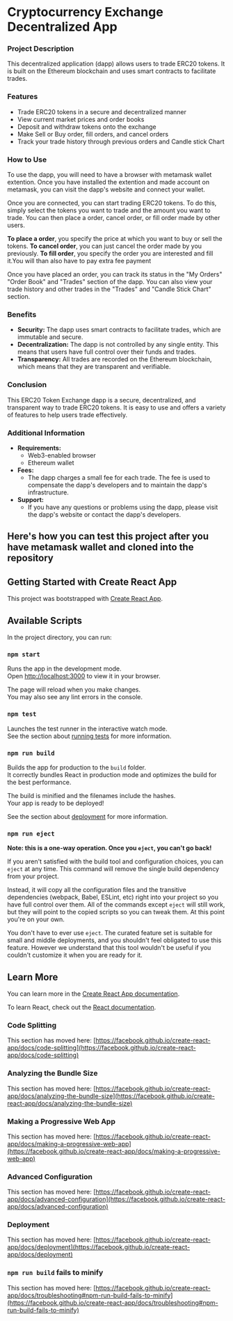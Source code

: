 # Cryptocurrency Exchange Decentralized App

### Project Description

This decentralized application (dapp) allows users to trade ERC20 tokens. It is built on the Ethereum blockchain and uses smart contracts to facilitate trades.

### Features

* Trade ERC20 tokens in a secure and decentralized manner
* View current market prices and order books
* Deposit and withdraw tokens onto the exchange
* Make Sell or Buy order, fill orders, and cancel orders
* Track your trade history through previous orders and Candle stick Chart

### How to Use

To use the dapp, you will need to have a browser with metamask wallet extention. Once you have installed the extention and made account on metamask, you can visit the dapp's website and connect your wallet.

Once you are connected, you can start trading ERC20 tokens. To do this, simply select the tokens you want to trade and the amount you want to trade. You can then place a order, cancel order, or fill order made by other users.

**To place a order**, you specify the price at which you want to buy or sell the tokens.
**To cancel order**, you can just cancel the order made by you previously.
**To fill order**, you specify the order you are interested and fill it.You will than also have to pay extra fee payment

Once you have placed an order, you can track its status in the "My Orders" "Order Book" and "Trades" section of the dapp. You can also view your trade history and other trades in the "Trades" and "Candle Stick Chart" section.

### Benefits

* **Security:** The dapp uses smart contracts to facilitate trades, which are immutable and secure.
* **Decentralization:** The dapp is not controlled by any single entity. This means that users have full control over their funds and trades.
* **Transparency:** All trades are recorded on the Ethereum blockchain, which means that they are transparent and verifiable.

### Conclusion

This ERC20 Token Exchange dapp is a secure, decentralized, and transparent way to trade ERC20 tokens. It is easy to use and offers a variety of features to help users trade effectively.

### Additional Information

* **Requirements:**
    * Web3-enabled browser
    * Ethereum wallet
* **Fees:**
    * The dapp charges a small fee for each trade. The fee is used to compensate the dapp's developers and to maintain the dapp's infrastructure.
* **Support:**
    * If you have any questions or problems using the dapp, please visit the dapp's website or contact the dapp's developers.
## Here's how you can test this project after you have metamask wallet and cloned into the repository
## Getting Started with Create React App

This project was bootstrapped with [Create React App](https://github.com/facebook/create-react-app).

## Available Scripts

In the project directory, you can run:

### `npm start`

Runs the app in the development mode.\
Open [http://localhost:3000](http://localhost:3000) to view it in your browser.

The page will reload when you make changes.\
You may also see any lint errors in the console.

### `npm test`

Launches the test runner in the interactive watch mode.\
See the section about [running tests](https://facebook.github.io/create-react-app/docs/running-tests) for more information.

### `npm run build`

Builds the app for production to the `build` folder.\
It correctly bundles React in production mode and optimizes the build for the best performance.

The build is minified and the filenames include the hashes.\
Your app is ready to be deployed!

See the section about [deployment](https://facebook.github.io/create-react-app/docs/deployment) for more information.

### `npm run eject`

**Note: this is a one-way operation. Once you `eject`, you can't go back!**

If you aren't satisfied with the build tool and configuration choices, you can `eject` at any time. This command will remove the single build dependency from your project.

Instead, it will copy all the configuration files and the transitive dependencies (webpack, Babel, ESLint, etc) right into your project so you have full control over them. All of the commands except `eject` will still work, but they will point to the copied scripts so you can tweak them. At this point you're on your own.

You don't have to ever use `eject`. The curated feature set is suitable for small and middle deployments, and you shouldn't feel obligated to use this feature. However we understand that this tool wouldn't be useful if you couldn't customize it when you are ready for it.

## Learn More

You can learn more in the [Create React App documentation](https://facebook.github.io/create-react-app/docs/getting-started).

To learn React, check out the [React documentation](https://reactjs.org/).

### Code Splitting

This section has moved here: [https://facebook.github.io/create-react-app/docs/code-splitting](https://facebook.github.io/create-react-app/docs/code-splitting)

### Analyzing the Bundle Size

This section has moved here: [https://facebook.github.io/create-react-app/docs/analyzing-the-bundle-size](https://facebook.github.io/create-react-app/docs/analyzing-the-bundle-size)

### Making a Progressive Web App

This section has moved here: [https://facebook.github.io/create-react-app/docs/making-a-progressive-web-app](https://facebook.github.io/create-react-app/docs/making-a-progressive-web-app)

### Advanced Configuration

This section has moved here: [https://facebook.github.io/create-react-app/docs/advanced-configuration](https://facebook.github.io/create-react-app/docs/advanced-configuration)

### Deployment

This section has moved here: [https://facebook.github.io/create-react-app/docs/deployment](https://facebook.github.io/create-react-app/docs/deployment)

### `npm run build` fails to minify

This section has moved here: [https://facebook.github.io/create-react-app/docs/troubleshooting#npm-run-build-fails-to-minify](https://facebook.github.io/create-react-app/docs/troubleshooting#npm-run-build-fails-to-minify)
